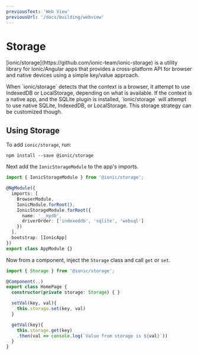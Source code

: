 ```yaml
---
previousText: 'Web View'
previousUrl: '/docs/building/webview'
---
```


# Storage

<p class="intro" markdown="1">
[ionic/storage](https://github.com/ionic-team/ionic-storage) is a utility library for Ionic/Angular apps that provides a cross-platform API for browser and native devices using a simple key/value approach.
</p>
<p class="intro" markdown="1">
When `ionic/storage` detects that the context is a browser, it attempt to use IndexedDB or LocalStorage, depending on what is available. If the context is a native app, and the SQLite plugin is installed, `ionic/storage` will attempt to use native SQLite, IndexedDB, or LocalStorage. This storage strategy can be customized though.
</p>

## Using Storage

To add `ionic/storage`, run:

```shell
npm install --save @ionic/storage
```

Next add the `IonicStorageModule` to the app's imports.

```typescript
import { IonicStorageModule } from '@ionic/storage';

@NgModule({
  imports: [
    BrowserModule,
    IonicModule.forRoot(),
    IonicStorageModule.forRoot({
      name: '__mydb',
      driverOrder: ['indexeddb', 'sqlite', 'websql']
    })
  ],
  bootstrap: [IonicApp]
})
export class AppModule {}
```

Now from a component, inject the `Storage` class and call `get` or `set`.

```typescript
import { Storage } from '@ionic/storage';

@Component(..)
export class HomePage {
  constructor(private storage: Storage) { }

  setVal(key, val){
    this.storage.set(key, val)
  }

  getVal(key){
    this.storage.get(key)
    .then(val => console.log(`Value from storage is ${val}`))
  }
}
```
